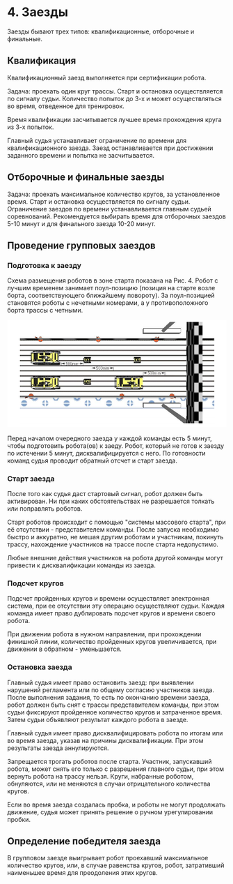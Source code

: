 
# 4. Заезды

Заезды бывают трех типов: квалификационные, отборочные и финальные.

## Квалификация

Квалификационный заезд выполняется при сертификации робота.

Задача: проехать один круг трассы. Старт и остановка осуществляется по сигналу судьи. Количество попыток до 3-х и может осуществляться во время, отведенное для тренировок.

Время квалификации засчитывается лучшее время прохождения круга из 3-х попыток.

Главный судья устанавливает ограничение по времени для квалификационного заезда. Заезд останавливается при достижении заданного времени и попытка не засчитывается. 

## Отборочные и финальные заезды

Задача: проехать максимальное количество кругов, за установленное время. Старт и остановка осуществляется по сигналу судьи.
Ограничение заездов по времени устанавливается главным судьей соревнований. Рекомендуется выбирать время для отборочных заездов 5-10 минут и для финального заезда 10-20 минут.

## Проведение групповых заездов

### Подготовка к заезду

Схема размещения роботов в зоне старта показана на Рис. 4. Робот с лучшим временем занимает поул-позицию (позиция на старте возле борта, соответствующего ближайшему повороту). За поул-позицией становятся роботы с нечетными номерами, а у противоположного борта трассы с четными.

![Рис.4 – Схема размещения роботов перед началом заезда](../images/9.png)

Перед началом очередного заезда у каждой команды есть 5 минут, чтобы подготовить робота(ов) к заеду. Робот, который не готов к заезду по истечении 5 минут, дисквалифицируется с него. По готовности команд судья проводит обратный отсчет и старт заезда.

### Старт заезда

После того как судья даст стартовый сигнал, робот должен быть активирован. Ни при каких обстоятельствах не разрешается толкать или поправлять роботов.

Старт роботов происходит с помощью "системы массового старта", при её отсутствии - представителем команды. После запуска необходимо быстро и аккуратно, не мешая другим роботам и участникам, покинуть трассу, нахождение участников на трассе после старта недопустимо. 

Любые внешние действия участников на робота другой команды могут привести к дисквалификации команды из заезда.

### Подсчет кругов

Подсчет пройденных кругов и времени осуществляет электронная система, при ее отсутствии эту операцию осуществляют судьи. Каждая команда имеет право дублировать подсчет кругов и времени своего робота.

При движении робота в нужном направлении, при прохождении финишной линии, количество пройденных кругов увеличивается, при движении в обратном - уменьшается.

### Остановка заезда

Главный судья имеет право остановить заезд: при выявлении нарушений регламента или по общему согласию участников заезда.
После выполнения задания, то есть по окончанию времени заезда, робот должен быть снят с трассы представителем команды, при этом судьи фиксируют пройденное количество кругов и затраченное время. Затем судьи объявляют результат каждого робота в заезде.

Главный судья имеет право дисквалифицировать робота по итогам или во время заезда, указав на причины дисквалификации. При этом результаты заезда аннулируются.

Запрещается трогать роботов после старта. Участник, запускавший робота, может снять его только с разрешения главного судьи, при этом вернуть робота на трассу нельзя. Круги, набранные роботом, обнуляются, или не меняются в случаи отрицательного количества кругов. 

Если во время заезда создалась пробка, и роботы не могут продолжать движение, судья может принять решение о ручном урегулировании пробки.

## Определение победителя заезда

В групповом заезде выигрывает робот проехавший максимальное количество кругов, или, в случае равенства кругов, робот, затративший наименьшее время для преодоления этих кругов. 
